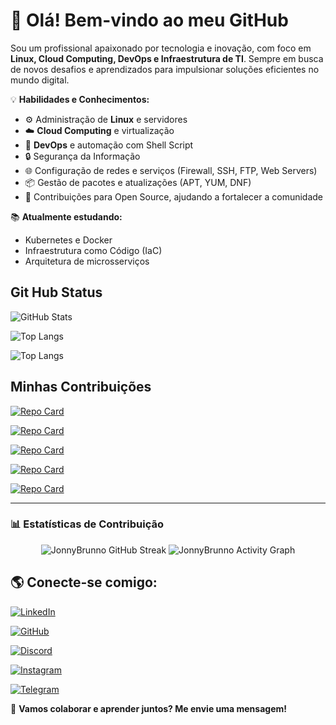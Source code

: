 # 👋 Olá! Bem-vindo ao meu GitHub  

Sou um profissional apaixonado por tecnologia e inovação, com foco em **Linux, Cloud Computing, DevOps e Infraestrutura de TI**. Sempre em busca de novos desafios e aprendizados para impulsionar soluções eficientes no mundo digital.  

💡 **Habilidades e Conhecimentos:**  
- ⚙️ Administração de **Linux** e servidores  
- ☁️ **Cloud Computing** e virtualização  
- 🚀 **DevOps** e automação com Shell Script  
- 🔒 Segurança da Informação  
- 🌐 Configuração de redes e serviços (Firewall, SSH, FTP, Web Servers)  
- 📦 Gestão de pacotes e atualizações (APT, YUM, DNF)
- 🌱 Contribuições para Open Source, ajudando a fortalecer a comunidade  

📚 **Atualmente estudando:**  
- Kubernetes e Docker  
- Infraestrutura como Código (IaC)  
- Arquitetura de microsserviços  

## Git Hub Status

![GitHub Stats](https://github-readme-stats.vercel.app/api?username=JonnyBrunno&theme=transparent&bg_color=000&border_color=30A3DC&show_icons=true&icon_color=30A3DC&title_color=E94D5F&text_color=FFF)

![Top Langs](https://github-readme-stats-git-masterrstaa-rickstaa.vercel.app/api/top-langs/?username=JonnyBrunno&bg_color=000&border_color=30A3DC&title_color=E94D5F&text_color=FFF)

![Top Langs](https://github-readme-stats-git-masterrstaa-rickstaa.vercel.app/api/top-langs/?username=JonnyBrunno&layout=compact&bg_color=000&border_color=30A3DC&title_color=E94D5F&text_color=FFF)

## Minhas Contribuições

[![Repo Card](https://github-readme-stats.vercel.app/api/pin/?username=JonnyBrunno&repo=Cadastro-Web-HTML-CSS&bg_color=0d1117&border_color=30A3DC&show_icons=true&icon_color=30A3DC&title_color=E94D5F&text_color=FFF)](https://github.com/JonnyBrunno/Cadastro-Web-HTML-CSS)

[![Repo Card](https://github-readme-stats.vercel.app/api/pin/?username=JonnyBrunno&repo=dio-lab-open-source&bgcolor=0d1117&border_color=30A3DC&show_icons=true&icon_color=30A3DC&title_color=E94D5F&text_color=FFF)](https://github.com/JonnyBrunno/dio-lab-open-source)

[![Repo Card](https://github-readme-stats.vercel.app/api/pin/?username=JonnyBrunno&repo=Docker-&bg_color=0d1117&border_color=30A3DC&show_icons=true&icon_color=30A3DC&title_color=E94D5F&text_color=FFF)](https://github.com/JonnyBrunno/docker)

[![Repo Card](https://github-readme-stats.vercel.app/api/pin/?username=JonnyBrunno&repo=linux-projeto2-iac&bg_color=0d1117&border_color=30A3DC&show_icons=true&icon_color=30A3DC&title_color=E94D5F&text_color=FFF)](https://github.com/JonnyBrunno/linux-projeto2-iac)

[![Repo Card](https://github-readme-stats.vercel.app/api/pin/?username=JonnyBrunno&repo=linux-projeto1-iac&bg_color=0d1117&border_color=30A3DC&show_icons=true&icon_color=30A3DC&title_color=E94D5F&text_color=FFF)](https://github.com/JonnyBrunno/linux-projeto1-iac)

---

### 📊 Estatísticas de Contribuição

<div align="center">

![JonnyBrunno GitHub Streak](https://streak-stats.demolab.com?user=JonnyBrunno&theme=radical&background=0d1117&border=30A3DC&dates=FFF)
![JonnyBrunno Activity Graph](https://github-readme-activity-graph.vercel.app/graph?username=JonnyBrunno&bg_color=0d1117&color=E94D5F&line=30A3DC&point=FFF&area=true&hide_border=true)

</div>

## 🌎 Conecte-se comigo:  
[![LinkedIn](https://img.shields.io/badge/LinkedIn-0077B5?style=for-the-badge&logo=linkedin&logoColor=white)](https://www.linkedin.com/in/joãobrunomatos/)

[![GitHub](https://img.shields.io/badge/GitHub-100000?style=for-the-badge&logo=github&logoColor=white)](https://github.com/JonnyBrunno)

[![Discord](https://img.shields.io/badge/Discord-7289DA?style=for-the-badge&logo=discord&logoColor=white)](https://discord.com/channels/@jhonnybrunno/)

[![Instagram](https://img.shields.io/badge/-Instagram-%23E4405F?style=for-the-badge&logo=instagram&logoColor=white)](https://www.instagram.com/jonnybrunno/)

[![Telegram](https://img.shields.io/badge/Telegram-000?style=for-the-badge&logo=telegram&logoColor=2CA5E0)](https://t.me/@JonnyBrunno)  




🚀 **Vamos colaborar e aprender juntos? Me envie uma mensagem!**  

